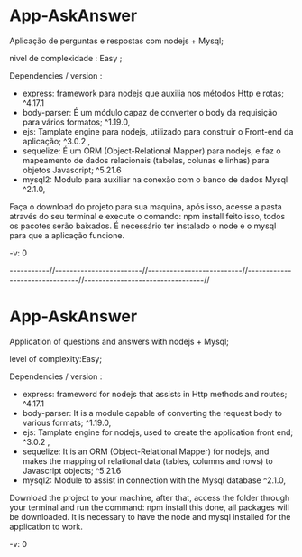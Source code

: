 # App-AskAnswer
 Aplicação de perguntas e respostas com nodejs + Mysql;
 
 nivel de complexidade : Easy ;

Dependencies / version : 
 - express: framework para nodejs que auxilia nos métodos Http e rotas; ^4.17.1
 - body-parser: É um módulo capaz de converter o body da requisição para vários formatos; ^1.19.0,
 - ejs: Tamplate engine para nodejs, utilizado para construir o Front-end da aplicação; ^3.0.2 ,
 - sequelize: É um ORM (Object-Relational Mapper) para nodejs, e faz o mapeamento de dados relacionais (tabelas, colunas e linhas) para        objetos Javascript; ^5.21.6
 - mysql2: Modulo para auxiliar na conexão com o banco de dados Mysql ^2.1.0,
   
Faça o download  do projeto para sua maquina, após isso, acesse a pasta através do seu terminal e execute o comando: npm install
feito isso, todos os pacotes serão baixados. É necessário ter instalado o node e o mysql para que a aplicação funcione.

-v: 0

-----------//------------------------//--------------------------//-------------------------------//---------------------------------//

# App-AskAnswer
Application of questions and answers with nodejs + Mysql;


level of complexity:Easy;

Dependencies / version : 
 - express: frameword for nodejs that assists in Http methods and routes; ^4.17.1
 - body-parser: It is a module capable of converting the request body to various formats; ^1.19.0,
 - ejs: Tamplate engine for nodejs, used to create the application front end; ^3.0.2 ,
 - sequelize: It is an ORM (Object-Relational Mapper) for nodejs, and makes the mapping of relational data (tables, columns and rows) to       Javascript objects; ^5.21.6
 - mysql2: Module to assist in connection with the Mysql database ^2.1.0,
 
 
 
Download the project to your machine, after that, access the folder through your terminal and run the command: npm install
this done, all packages will be downloaded. It is necessary to have the node and mysql installed for the application to work.

-v: 0

